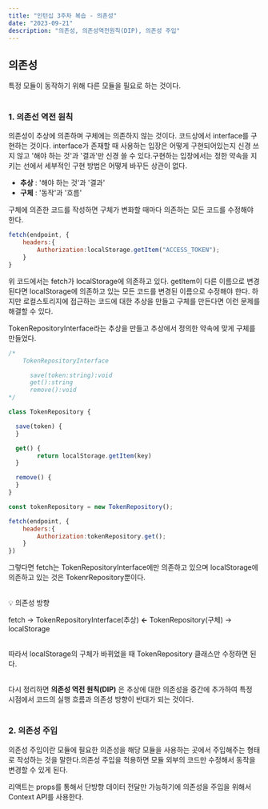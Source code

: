 ```yaml
---
title: "인턴십 3주차 복습 - 의존성"
date: "2023-09-21"
description: "의존성, 의존성역전원칙(DIP), 의존성 주입"
---
```


## 의존성

특정 모듈이 동작하기 위해 다른 모듈을 필요로 하는 것이다.  
&nbsp;

### 1. 의존선 역전 원칙

의존성이 추상에 의존하며 구체에는 의존하지 않는 것이다. 코드상에서 interface를 구현하는 것이다.
interface가 존재할 때 사용하는 입장은 어떻게 구현되어있는지 신경 쓰지 않고 '해야 하는 것'과 '결과'만 신경 쓸 수 있다.구현하는 입장에서는 정한 약속을 지키는 선에서 세부적인 구현 방법은 어떻게 바꾸든 상관이 없다.

- **추상** : '해야 하는 것'과 '결과'
- **구체** : '동작'과 '흐름'

구체에 의존한 코드를 작성하면 구체가 변화할 때마다 의존하는 모든 코드를 수정해야 한다.

```jsx
fetch(endpoint, {
	headers:{
		Authorization:localStorage.getItem("ACCESS_TOKEN");
	}
}
```

위 코드에서는 fetch가 localStorage에 의존하고 있다. getItem이 다른 이름으로 변경된다면 localStorage에 의존하고 있는 모든 코드를 변경된 이름으로 수정해야 한다. 하지만 로컬스토리지에 접근하는 코드에 대한 추상을 만들고 구체를 만든다면 이런 문제를 해결할 수 있다.

TokenRepositoryInterface라는 추상을 만들고 추상에서 정의한 약속에 맞게 구체를 만들었다.

```jsx
/*
	TokenRepositoryInterface

	  save(token:string):void
	  get():string
	  remove():void
*/

class TokenRepository {

  save(token) {
  }

  get() {
		return localStorage.getItem(key)
  }

  remove() {
  }
}

const tokenRepository = new TokenRepository();

fetch(endpoint, {
	headers:{
		Authorization:tokenRepository.get();
	}
})
```

그렇다면 fetch는 TokenRepositoryInterface에만 의존하고 있으며 localStorage에 의존하고 있는 것은 TokenrRepository뿐이다.  
&nbsp;

💡 의존성 방향

fetch → TokenRepositoryInterface(추상) **←** TokenRepository(구체) → localStorage  
&nbsp;

따라서 localStorage의 구체가 바뀌었을 때 TokenRepository 클래스만 수정하면 된다.  
&nbsp;

다시 정리하면 **의존성 역전 원칙(DIP)** 은 추상에 대한 의존성을 중간에 추가하여 특정 시점에서 코드의 실행 흐름과 의존성 방향이 반대가 되는 것이다.  
&nbsp;

### 2. 의존성 주입

의존성 주입이란 모듈에 필요한 의존성을 해당 모듈을 사용하는 곳에서 주입해주는 형태로 작성하는 것을 말한다.의존성 주입을 적용하면 모듈 외부의 코드만 수정해서 동작을 변경할 수 있게 된다.

리액트는 props를 통해서 단방향 데이터 전달만 가능하기에 의존성을 주입을 위해서 Context API를 사용한다.
